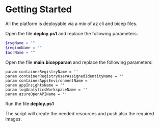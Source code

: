 # Getting Started
All the platform is deployable via a mix of az cli and bicep files.

Open the file **deploy.ps1** and replace the following parameters:
``` powershell
$rsgName = ""
$regionName = ""
$acrName = ""
```

Open the file **main.bicepparam** and replace the following parameters:
``` bicep
param containerRegistryName = ''
param containerRegistryUserAssignedIdentityName = ''
param containerAppsEnvironmentName = ''
param appInsightsName = ''
param logAnalyticsWorkspaceName = ''
param azureOpenAPIName = ''
```

Run the file **deploy.ps1**

The script will create the needed resources and push also the required images.


